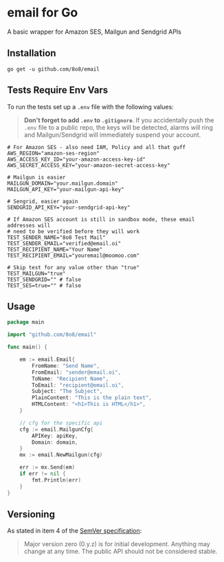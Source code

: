 # email for Go

A basic wrapper for Amazon SES, Mailgun and Sendgrid APIs

## Installation

```
go get -u github.com/8o8/email
```

## Tests Require Env Vars

To run the tests set up a `.env` file with the following values:

> **Don't forget to add `.env` to `.gitignore`**. If you accidentally push the `.env` file to a public repo, the keys will be detected, alarms will ring and Mailgun/Sendgrid will immediately suspend your account.

```env
# For Amazon SES - also need IAM, Policy and all that guff
AWS_REGION="amazon-ses-region"
AWS_ACCESS_KEY_ID="your-amazon-access-key-id"
AWS_SECRET_ACCESS_KEY="your-amazon-secret-access-key"

# Mailgun is easier
MAILGUN_DOMAIN="your.mailgun.domain"
MAILGUN_API_KEY="your-mailgun-api-key"

# Sengrid, easier again
SENDGRID_API_KEY="your-sendgrid-api-key"

# If Amazon SES account is still in sandbox mode, these email addresses will
# need to be verified before they will work
TEST_SENDER_NAME="8o8 Test Mail"
TEST_SENDER_EMAIL="verified@email.oi"
TEST_RECIPIENT_NAME="Your Name"
TEST_RECIPIENT_EMAIL="youremail@moomoo.com"

# Skip test for any value other than "true"
TEST_MAILGUN="true"
TEST_SENDGRID="" # false
TEST_SES=true="" # false
```

## Usage

```go
package main

import "github.com/8o8/email"

func main() {

    em := email.Email{
        FromName: "Send Name",
        FromEmail: "sender@email.oi",
        ToName: "Recipient Name",
        ToEmail: "recipient@email.oi",
        Subject: "The Subject",
        PlainContent: "This is the plain text",
        HTMLContent: "<h1>This is HTML</h1>",
    }

    // cfg for the specific api
    cfg := email.MailgunCfg{
        APIKey: apiKey,
        Domain: domain,
    }
    mx := email.NewMailgun(cfg)

    err := mx.Send(em)
    if err != nil {
        fmt.Println(err)
    }
}
```

## Versioning

As stated in item 4 of the [SemVer specification](<https://semver.org/>):

>Major version zero (0.y.z) is for initial development. Anything may change at
any time. The public API should not be considered stable.

